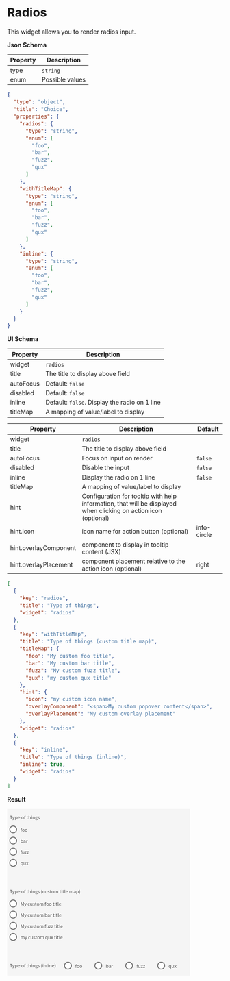# Radios

This widget allows you to render radios input.

**Json Schema**

| Property | Description |
|---|---|
| type | `string` |
| enum | Possible values |

```json
{
  "type": "object",
  "title": "Choice",
  "properties": {
    "radios": {
      "type": "string",
      "enum": [
        "foo",
        "bar",
        "fuzz",
        "qux"
      ]
    },
    "withTitleMap": {
      "type": "string",
      "enum": [
        "foo",
        "bar",
        "fuzz",
        "qux"
      ]
    },
    "inline": {
      "type": "string",
      "enum": [
        "foo",
        "bar",
        "fuzz",
        "qux"
      ]
    }
  }
}
```

**UI Schema**

| Property | Description |
|---|---|
| widget | `radios` |
| title | The title to display above field |
| autoFocus | Default: `false` |
| disabled | Default: `false` |
| inline | Default: `false`. Display the radio on 1 line |
| titleMap | A mapping of value/label to display |

| Property | Description | Default |
|---|---|---|
| widget | `radios` |  |
| title | The title to display above field |  |
| autoFocus | Focus on input on render | `false` |
| disabled | Disable the input | `false` |
| inline | Display the radio on 1 line | `false` |
| titleMap | A mapping of value/label to display |  |
| hint | Configuration for tooltip with help information, that will be displayed when clicking on action icon (optional) | |
| hint.icon | icon name for action button (optional) | info-circle |
| hint.overlayComponent | component to display in tooltip content (JSX) | |
| hint.overlayPlacement | component placement relative to the action icon (optional) | right |

```json
[
  {
    "key": "radios",
    "title": "Type of things",
    "widget": "radios"
  },
  {
    "key": "withTitleMap",
    "title": "Type of things (custom title map)",
    "titleMap": {
      "foo": "My custom foo title",
      "bar": "My custom bar title",
      "fuzz": "My custom fuzz title",
      "qux": "my custom qux title"
    },
    "hint": {
      "icon": "my custom icon name",
      "overlayComponent": "<span>My custom popover content</span>",
      "overlayPlacement": "My custom overlay placement"
    },
    "widget": "radios"
  },
  {
    "key": "inline",
    "title": "Type of things (inline)",
    "inline": true,
    "widget": "radios"
  }
]
```

**Result**

![Radios](screenshot.png)
